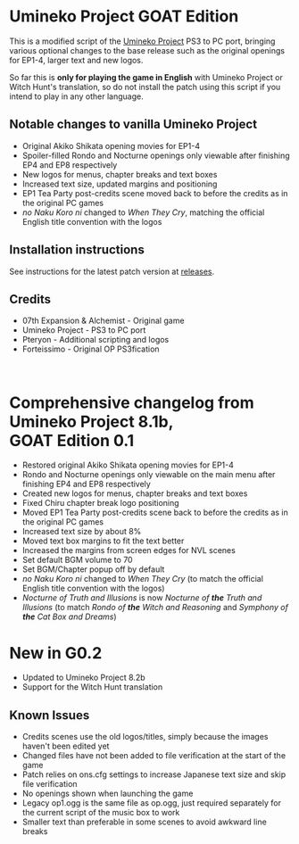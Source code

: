 Umineko Project GOAT Edition
=================

This is a modified script of the [Umineko Project](https://umineko-project.org) PS3 to PC port, bringing various optional changes to the base release such as the original openings for EP1-4, larger text and new logos.

So far this is **only for playing the game in English** with Umineko Project or Witch Hunt's translation, so do not install the patch using this script if you intend to play in any other language.

## Notable changes to vanilla Umineko Project
- Original Akiko Shikata opening movies for EP1-4
- Spoiler-filled Rondo and Nocturne openings only viewable after finishing EP4 and EP8 respectively
- New logos for menus, chapter breaks and text boxes
- Increased text size, updated margins and positioning
- EP1 Tea Party post-credits scene moved back to before the credits as in the original PC games
- _no Naku Koro ni_ changed to _When They Cry_, matching the official English title convention with the logos

## Installation instructions
See instructions for the latest patch version at [releases](https://github.com/Pteryon/umipro-goat/releases/tag/v0.2).

## Credits
- 07th Expansion & Alchemist - Original game
- Umineko Project - PS3 to PC port
- Pteryon - Additional scripting and logos
- Forteissimo - Original OP PS3fication
<br>

# Comprehensive changelog from Umineko Project 8.1b,<br> GOAT Edition 0.1
- Restored original Akiko Shikata opening movies for EP1-4
- Rondo and Nocturne openings only viewable on the main menu after finishing EP4 and EP8 respectively
- Created new logos for menus, chapter breaks and text boxes
- Fixed Chiru chapter break logo positioning
- Moved EP1 Tea Party post-credits scene back to before the credits as in the original PC games
- Increased text size by about 8%
- Moved text box margins to fit the text better
- Increased the margins from screen edges for NVL scenes
- Set default BGM volume to 70
- Set BGM/Chapter popup off by default
- _no Naku Koro ni_ changed to _When They Cry_ (to match the official English title convention with the logos)
- _Nocturne of Truth and Illusions_ is now _Nocturne of **the** Truth and Illusions_ (to match _Rondo of **the** Witch and Reasoning_ and _Symphony of **the** Cat Box and Dreams_)

# New in G0.2
- Updated to Umineko Project 8.2b
- Support for the Witch Hunt translation

## Known Issues
- Credits scenes use the old logos/titles, simply because the images haven't been edited yet
- Changed files have not been added to file verification at the start of the game
- Patch relies on ons.cfg settings to increase Japanese text size and skip file verification
- No openings shown when launching the game
- Legacy op1.ogg is the same file as op.ogg, just required separately for the current script of the music box to work
- Smaller text than preferable in some scenes to avoid awkward line breaks
